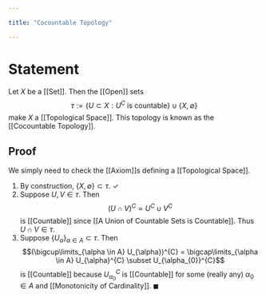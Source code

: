 ```yaml
---

title: "Cocountable Topology"

---
```

# Statement
Let $X$ be a [[Set]]. Then the [[Open]] sets $$\tau := \{U \subset X : U^{C} \text{ is countable}\} \cup \{X, \emptyset\}$$ make $X$ a [[Topological Space]]. This topology is known as the [[Cocountable Topology]].

## Proof
We simply need to check the [[Axiom]]s defining a [[Topological Space]].
1. By construction, $\{X, \emptyset\} \subset \tau$. $\checkmark$
2. Suppose $U, V \in \tau$. Then $$(U \cap V)^{C} = U^{C} \cup V^{C}$$ is [[Countable]] since [[A Union of Countable Sets is Countable]]. Thus $U \cap V \in \tau$.
3. Suppose $\{U_\alpha\}_{\alpha \in A} \subset \tau$. Then $$(\bigcup\limits_{\alpha \in A} U_{\alpha})^{C} = \bigcap\limits_{\alpha \in A} U_{\alpha}^{C} \subset U_{\alpha_{0}}^{C}$$ is [[Countable]] because $U_{\alpha_{0}}^{C}$ is [[Countable]] for some (really any) $\alpha_{0} \in A$ and [[Monotonicity of Cardinality]]. $\blacksquare$